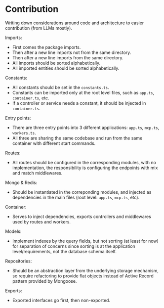 # Contribution

Writing down considerations around code and architecture to easier contribution (from LLMs mostly).

Imports:

* First comes the package imports.
* Then after a new line imports not from the same directory.
* Then after a new line imports from the same directory.
* All imports should be sorted alphabetically.
* All imported entities should be sorted alphabetically.

Constants:

* All constants should be set in the `constants.ts`.
* Constants can be imported only at the root level files, such as `app.ts`, `container.ts`, etc.
* If a controller or service needs a constant, it should be injected in `container.ts`.

Entry points:

* There are three entry points into 3 different applications: `app.ts`, `mcp.ts`, `workers.ts`.
* All three are sharing the same codebase and run from the same container with different start commands.

Routes:

* All routes should be configured in the corresponding modules, with no implementation, the responsibility is configuring the endpoints with mix and match middlewares.

Mongo & Redis:

* Should be instantiated in the correponding modules, and injected as dependencies in the main files (root level: `app.ts`, `mcp.ts`, etc).

Container:

* Serves to inject dependencies, exports controllers and middlewares used by routes and workers.

Models:

* Implement indexes by the query fields, but not sorting (at least for now) for separation of concerns since sorting is at the application level/requirements, not the database schema itself.
 
Repositories:

* Should be an abstraction layer from the underlying storage mechanism, so require refactoring to provide flat objects instead of Active Record pattern provided by Mongoose.

Exports:

* Exported interfaces go first, then non-exported.
